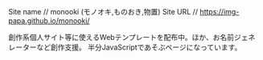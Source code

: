 Site name //  monooki (モノオキ,ものおき,物置)
Site URL  //  https://img-papa.github.io/monooki/

創作系個人サイト等に使えるWebテンプレートを配布中。ほか、お名前ジェネレーターなど創作支援。
半分JavaScriptであそぶページになっています。

